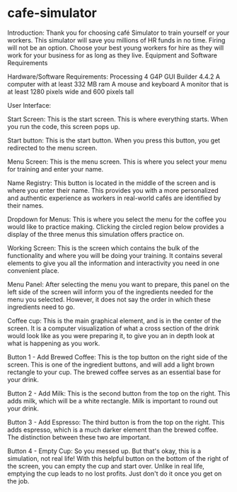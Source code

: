 # cafe-simulator
Introduction:
Thank you for choosing café Simulator to train yourself or your workers. This simulator will save you millions of HR funds in no time. Firing will not be an option. Choose your best young workers for hire as they will work for your business for as long as they live.
Equipment and Software Requirements

Hardware/Software Requirements:
Processing 4
G4P GUI Builder 4.4.2
A computer with at least 332 MB ram
A mouse and keyboard
A monitor that is at least 1280 pixels wide and 600 pixels tall

User Interface:

Start Screen:
This is the start screen. This is where everything starts. When you run the code, this screen pops up.

Start button:
This is the start button. When you press this button, you get redirected to the menu screen.


Menu Screen:
This is the menu screen. This is where you select your menu for training and enter your name.

Name Registry:
This button is located in the middle of the screen and is where you enter their name. This provides you with a more personalized and authentic experience as workers in real-world cafés are identified by their names. 

Dropdown for Menus: 
This is where you select the menu for the coffee you would like to practice making. Clicking the circled region below provides a display of the three menus this simulation offers practice on. 


Working Screen:
This is the screen which contains the bulk of the functionality and where you will be doing your training. It contains several elements to give you all the information and interactivity you need in one convenient place.

Menu Panel:	
After selecting the menu you want to prepare, this panel on the left side of the screen will inform you of the ingredients needed for the menu you selected. However, it does not say the order in which these ingredients need to go.

Coffee cup:
This is the main graphical element, and is in the center of the screen. It is a computer visualization of what a cross section of the drink would look like as you were preparing it, to give you an in depth look at what is happening as you work.

Button 1 - Add Brewed Coffee:
This is the top button on the right side of the screen. This is one of the ingredient buttons, and will add a light brown rectangle to your cup. The brewed coffee serves as an essential base for your drink.

Button 2 - Add Milk:
This is the second button from the top on the right. This adds milk, which will be a white rectangle. Milk is important to round out your drink.

Button 3 - Add Espresso:
The third button is from the top on the right. This adds espresso, which is a much darker element than the brewed coffee. The distinction between these two are important.

Button 4 - Empty Cup:
So you messed up. But that's okay, this is a simulation, not real life! With this helpful button on the bottom of the right of the screen, you can empty the cup and start over. Unlike in real life, emptying the cup leads to no lost profits. Just don't do it once you get on the job.
